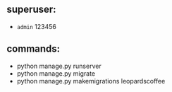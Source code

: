 ## superuser: 
- `admin` 123456 

## commands:
-   python manage.py runserver
-   python manage.py migrate
-   python manage.py makemigrations leopardscoffee